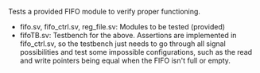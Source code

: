 Tests a provided FIFO module to verify proper functioning.
- fifo.sv, fifo_ctrl.sv, reg_file.sv: Modules to be tested (provided)
- fifoTB.sv: Testbench for the above. Assertions are implemented in fifo_ctrl.sv, so the testbench just needs to go through all signal possibilities and test some impossible configurations, such as the read and write pointers being equal when the FIFO isn't full or empty.
